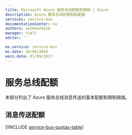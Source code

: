 ```yaml
---
title: Microsoft Azure 服务总线配额和限制 | Azure
description: Azure 服务总线的限制和配额
services: service-bus
documentationCenter: na
authors: sethmanheim
manager: timlt
editor: ''

ms.service: service-bus
ms.date: 10/05/2016
wacn.date: 01/09/2017
---
```


# 服务总线配额

本部分列出了 Azure 服务总线消息传送的基本配额和限制阈值。

## 消息传送配额

[!INCLUDE [service-bus-quotas-table](../../includes/service-bus-quotas-table.md)]

<!---HONumber=Mooncake_Quality_Review_0104_2017-->